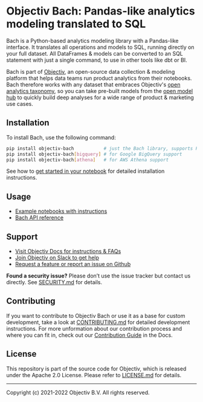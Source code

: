 # Objectiv Bach: Pandas-like analytics modeling translated to SQL

Bach is a Python-based analytics modeling library with a Pandas-like interface. It translates all operations and models to SQL, running directly on your full dataset. All DataFrames & models can be converted to an SQL statement with just a single command, to use in other tools like dbt or BI.

Bach is part of [Objectiv](https://objectiv.io/), an open-source data collection & modeling platform that helps data teams run product analytics from their notebooks. Bach therefore works with any dataset that embraces Objectiv's [open analytics taxonomy](https://objectiv.io/docs/taxonomy/), so you can take pre-built models from the [open model hub](https://objectiv.io/docs/modeling/open-model-hub/) to quickly build deep analyses for a wide range of product & marketing use cases.


## Installation
To install Bach, use the following command:
```bash
pip install objectiv-bach           # just the Bach library, supports PostgreSQL out of the box
pip install objectiv-bach[bigquery] # for Google BigQuery support
pip install objectiv-bach[athena]   # for AWS Athena support
```

See how to [get started in your notebook](https://objectiv.io/docs/modeling/get-started-in-your-notebook/) for detailed installation instructions.

## Usage
* [Example notebooks with instructions](https://objectiv.io/docs/modeling/example-notebooks/)
* [Bach API reference](https://objectiv.io/docs/modeling/bach/api-reference/) 

## Support
* [Visit Objectiv Docs for instructions & FAQs](https://objectiv.io/docs/)
* [Join Objectiv on Slack to get help](https://objectiv.io/join-slack/)
* [Request a feature or report an issue on Github](https://github.com/objectiv/objectiv-analytics)

**Found a security issue?**
Please don’t use the issue tracker but contact us directly. See [SECURITY.md](../SECURITY.md) for details.

## Contributing

If you want to contribute to Objectiv Bach or use it as a base for custom development, take a look at [CONTRIBUTING.md](CONTRIBUTING.md) for detailed development instructions. For more unformation about our contribution process and where you can fit in, check out our [Contribution Guide](https://objectiv.io/docs/home/the-project/contribute) in the Docs.

## License

This repository is part of the source code for Objectiv, which is released under the Apache 2.0 License. Please refer to [LICENSE.md](../LICENSE.md) for details.

---

Copyright (c) 2021-2022 Objectiv B.V. All rights reserved.
